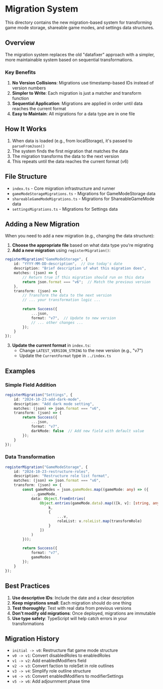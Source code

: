 # Migration System

This directory contains the new migration-based system for transforming game mode storage, shareable game modes, and settings data structures.

## Overview

The migration system replaces the old "datafixer" approach with a simpler, more maintainable system based on sequential transformations.

### Key Benefits

1. **No Version Collisions**: Migrations use timestamp-based IDs instead of version numbers
2. **Simpler to Write**: Each migration is just a matcher and transform function
3. **Sequential Application**: Migrations are applied in order until data reaches the current format
4. **Easy to Maintain**: All migrations for a data type are in one file

## How It Works

1. When data is loaded (e.g., from localStorage), it's passed to `parseFromJson()`
2. The system finds the first migration that matches the data
3. The migration transforms the data to the next version
4. This repeats until the data reaches the current format (v6)

## File Structure

- `index.ts` - Core migration infrastructure and runner
- `gameModeStorageMigrations.ts` - Migrations for GameModeStorage data
- `shareableGameModeMigrations.ts` - Migrations for ShareableGameMode data
- `settingsMigrations.ts` - Migrations for Settings data

## Adding a New Migration

When you need to add a new migration (e.g., changing the data structure):

1. **Choose the appropriate file** based on what data type you're migrating
2. **Add a new migration** using `registerMigration()`:

```typescript
registerMigration("GameModeStorage", {
    id: "YYYY-MM-DD-description",  // Use today's date
    description: "Brief description of what this migration does",
    matches: (json) => {
        // Return true if this migration should run on this data
        return json.format === "v6";  // Match the previous version
    },
    transform: (json) => {
        // Transform the data to the next version
        // ... your transformation logic ...
        
        return Success({
            ...json,
            format: "v7",  // Update to new version
            // ... other changes ...
        });
    }
});
```

3. **Update the current format** in `index.ts`:
   - Change `LATEST_VERSION_STRING` to the new version (e.g., "v7")
   - Update the `CurrentFormat` type in `../index.ts`

## Examples

### Simple Field Addition

```typescript
registerMigration("Settings", {
    id: "2024-10-23-add-dark-mode",
    description: "Add dark mode setting",
    matches: (json) => json.format === "v6",
    transform: (json) => {
        return Success({
            ...json,
            format: "v7",
            darkMode: false  // Add new field with default value
        });
    }
});
```

### Data Transformation

```typescript
registerMigration("GameModeStorage", {
    id: "2024-10-23-restructure-roles",
    description: "Restructure role list format",
    matches: (json) => json.format === "v6",
    transform: (json) => {
        const gameModes = json.gameModes.map((gameMode: any) => ({
            ...gameMode,
            data: Object.fromEntries(
                Object.entries(gameMode.data).map(([k, v]: [string, any]) => [
                    k,
                    {
                        ...v,
                        roleList: v.roleList.map(transformRole)
                    }
                ])
            )
        }));
        
        return Success({
            format: "v7",
            gameModes
        });
    }
});
```

## Best Practices

1. **Use descriptive IDs**: Include the date and a clear description
2. **Keep migrations small**: Each migration should do one thing
3. **Test thoroughly**: Test with real data from previous versions
4. **Don't modify old migrations**: Once deployed, migrations are immutable
5. **Use type safety**: TypeScript will help catch errors in your transformations

## Migration History

- `initial -> v0`: Restructure flat game mode structure
- `v0 -> v1`: Convert disabledRoles to enabledRoles
- `v1 -> v2`: Add enabledModifiers field
- `v2 -> v3`: Convert faction to roleSet in role outlines
- `v3 -> v4`: Simplify role outline structure
- `v4 -> v5`: Convert enabledModifiers to modifierSettings
- `v5 -> v6`: Add adjournment phase time
